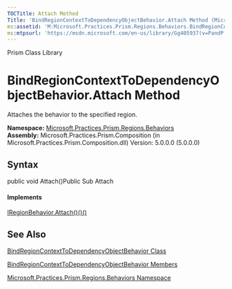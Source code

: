 ```yaml
---
TOCTitle: Attach Method
Title: 'BindRegionContextToDependencyObjectBehavior.Attach Method (Microsoft.Practices.Prism.Regions.Behaviors)'
ms:assetid: 'M:Microsoft.Practices.Prism.Regions.Behaviors.BindRegionContextToDependencyObjectBehavior.Attach'
ms:mtpsurl: 'https://msdn.microsoft.com/en-us/library/Gg405937(v=PandP.50)'
---
```


Prism Class Library

BindRegionContextToDependencyObjectBehavior.Attach Method
=============================================================

Attaches the behavior to the specified region.

**Namespace:** [Microsoft.Practices.Prism.Regions.Behaviors](https://msdn.microsoft.com/n:microsoft.practices.prism.regions.behaviors)
**Assembly:** Microsoft.Practices.Prism.Composition (in Microsoft.Practices.Prism.Composition.dll) Version: 5.0.0.0 (5.0.0.0)

## Syntax


<span id="syntaxToggle"></span>public void Attach()Public Sub Attach
#### Implements

[IRegionBehavior.Attach()()()](https://msdn.microsoft.com/m:microsoft.practices.prism.regions.iregionbehavior.attach)

See Also
--------


[BindRegionContextToDependencyObjectBehavior Class](https://msdn.microsoft.com/t:microsoft.practices.prism.regions.behaviors.bindregioncontexttodependencyobjectbehavior)

[BindRegionContextToDependencyObjectBehavior Members](https://msdn.microsoft.com/allmembers.t:microsoft.practices.prism.regions.behaviors.bindregioncontexttodependencyobjectbehavior)

[Microsoft.Practices.Prism.Regions.Behaviors Namespace](https://msdn.microsoft.com/n:microsoft.practices.prism.regions.behaviors)
